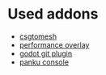 # Used addons

- [csgtomesh](https://gitlab.com/Jitnaught/csgtomesh)
- [performance overlay](https://github.com/godot-extended-libraries/godot-debug-menu)
- [godot git plugin](https://github.com/godotengine/godot-git-plugin)
- [panku console](https://github.com/Ark2000/PankuConsole)
